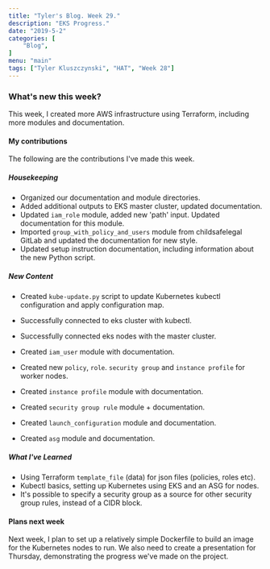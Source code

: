 ```yaml
---
title: "Tyler's Blog. Week 29."
description: "EKS Progress."
date: "2019-5-2"
categories: [
    "Blog",
]
menu: "main"
tags: ["Tyler Kluszczynski", "HAT", "Week 28"]
---
```


### What's new this week?
This week, I created more AWS infrastructure using Terraform, including more modules and documentation.

#### My contributions
The following are the contributions I've made this week.

##### Housekeeping
* Organized our documentation and module directories.
* Added additional outputs to EKS master cluster, updated documentation.
* Updated `iam_role` module, added new 'path' input. Updated documentation  for this module.
* Imported `group_with_policy_and_users` module from childsafelegal GitLab and updated the documentation for new style.
* Updated setup instruction documentation, including information about the new Python script.

##### New Content
* Created `kube-update.py` script to update Kubernetes kubectl configuration and apply configuration map.


* Successfully connected to eks cluster with kubectl.
* Successfully connected eks nodes with the master cluster.


* Created `iam_user` module with documentation.
* Created new `policy`, `role`. `security group` and `instance profile` for worker nodes.
* Created `instance profile` module with documentation.
* Created `security group rule` module + documentation.
* Created `launch_configuration` module and documentation.
* Created `asg` module and documentation.

##### What I've Learned
* Using Terraform `template_file` (data) for json files (policies, roles etc).
* Kubectl basics, setting up Kubernetes using EKS and an ASG for nodes.
* It's possible to  specify a security group as a source for other security group rules, instead of a CIDR block.


#### Plans next week
Next week, I plan to set up a relatively simple Dockerfile to build an image for the Kubernetes nodes to run. We also need to create a presentation for Thursday, demonstrating the progress we've made on the project.

